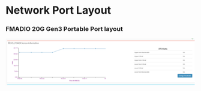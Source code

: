 # Network Port Layout

### FMADIO 20G Gen3 Portable Port layout

![](.gitbook/assets/image%20%2880%29.png)




